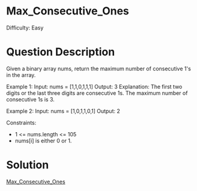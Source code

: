 
# Max_Consecutive_Ones

Difficulty: Easy

# Question Description

Given a binary array nums, return the maximum number of consecutive 1's in the array.

Example 1:
Input: nums = [1,1,0,1,1,1]
Output: 3
Explanation: The first two digits or the last three digits are consecutive 1s. The maximum number of consecutive 1s is 3.

Example 2:
Input: nums = [1,0,1,1,0,1]
Output: 2

Constraints:

- 1 <= nums.length <= 105
- nums[i] is either 0 or 1.

# Solution

[Max_Consecutive_Ones]([485]Max_Consecutive_Ones.py)

    